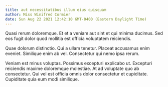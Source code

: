 ```yaml
---
title: aut necessitatibus illum eius quisquam
author: Miss Winifred Cormier
date: Sun Aug 22 2021 12:42:10 GMT-0400 (Eastern Daylight Time)
---
```

Quasi rerum doloremque. Et et a veniam aut sint et qui minima ducimus. Sed eos fugit dolor quod mollitia est officia voluptatem reiciendis.

 Quae dolorum distinctio. Qui a ullam tenetur. Placeat accusamus enim eveniet. Similique enim ab vel. Consectetur qui nemo ipsa rerum.

 Veniam est minus voluptas. Possimus excepturi explicabo ut. Excepturi reiciendis maxime doloremque molestiae. At ad voluptate quo ab consectetur. Qui vel est officia omnis dolor consectetur et cupiditate. Cupiditate quia eum modi similique.